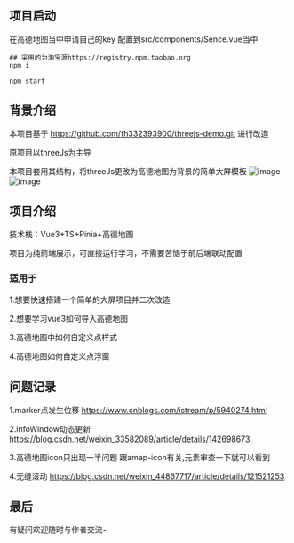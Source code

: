 ## 项目启动
在高德地图当中申请自己的key
配置到src/components/Sence.vue当中
```shell
## 采用的为淘宝源https://registry.npm.taobao.org
npm i

npm start
```

## 背景介绍
本项目基于 https://github.com/fh332393900/threejs-demo.git 进行改造

原项目以threeJs为主导

本项目套用其结构，将threeJs更改为高德地图为背景的简单大屏模板
![image](https://github.com/summer-077/bin/base.gif)
![image](https://github.com/summer-077/bin/warning.gif)


## 项目介绍
技术栈：Vue3+TS+Pinia+高德地图

项目为纯前端展示，可直接运行学习，不需要苦恼于前后端联动配置

### 适用于
1.想要快速搭建一个简单的大屏项目并二次改造

2.想要学习vue3如何导入高德地图

3.高德地图中如何自定义点样式

4.高德地图如何自定义点浮窗

## 问题记录

1.marker点发生位移
https://www.cnblogs.com/istream/p/5940274.html

2.infoWindow动态更新
https://blog.csdn.net/weixin_33582089/article/details/142698673

3.高德地图icon只出现一半问题
跟amap-icon有关,元素审查一下就可以看到

4.无缝滚动
https://blog.csdn.net/weixin_44867717/article/details/121521253

## 最后
有疑问欢迎随时与作者交流~
